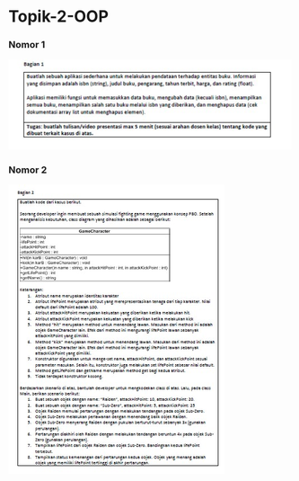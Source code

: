 # Topik-2-OOP

### Nomor 1
![alt text](https://github.com/mhmadidris/Topik-2-OOP/blob/main/ss/bg1.jpg)

### Nomor 2
![alt text](https://github.com/mhmadidris/Topik-2-OOP/blob/main/ss/bg2.jpg)
